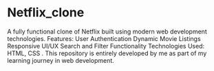 # Netflix_clone
 A fully functional clone of Netflix built using modern web development technologies. Features:  User Authentication  Dynamic Movie Listings  Responsive UI/UX  Search and Filter Functionality   Technologies Used:  HTML, CSS .   This repository is entirely developed by me as part of my learning journey in web development.
